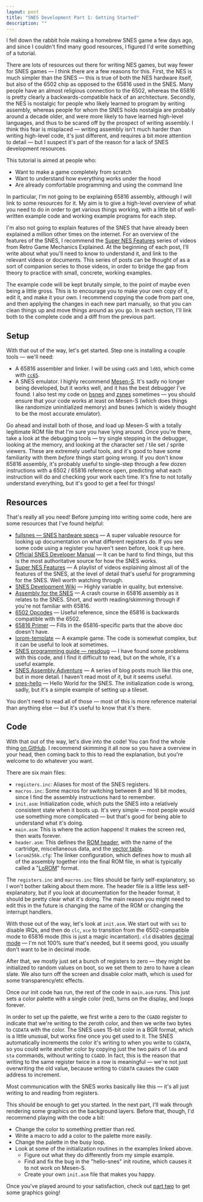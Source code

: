 ```yaml
---
layout: post
title: "SNES Development Part 1: Getting Started"
description: ""
---
```


I fell down the rabbit hole making a homebrew SNES game a few days ago, and since I couldn't find many good resources, I figured I'd write something of a tutorial.

There are lots of resources out there for writing NES games, but way fewer for SNES games — I think there are a few reasons for this. First, the NES is much simpler than the SNES — this is true of both the NES hardware itself, but also of the 6502 chip as opposed to the 65816 used in the SNES. Many people have an almost religious connection to the 6502, whereas the 65816 is pretty clearly a backwards-compatible hack of an architecture. Secondly, the NES is nostalgic for people who likely learned to program by writing assembly, whereas people for whom the SNES holds nostalgia are probably around a decade older, and were more likely to have learned high-level languages, and thus to be scared off by the prospect of writing assembly. I think this fear is misplaced — writing assembly isn't much harder than writing high-level code, it's just different, and requires a bit more attention to detail — but I suspect it's part of the reason for a lack of SNES development resources.

This tutorial is aimed at people who:

* Want to make a game completely from scratch
* Want to understand how everything works under the hood
* Are already comfortable programming and using the command line

In particular, I'm not going to be explaining 65816 assembly, although I will link to some resources for it. My aim is to give a high-level overview of what you need to do in order to get various things working, with a little bit of well-written example code and working example programs for each step.

I'm also not going to explain features of the SNES that have already been explained a million other times on the internet. For an overview of the features of the SNES, I recommend the [Super NES Features](https://www.youtube.com/watch?v=57ibhDU2SAI&list=PLHQ0utQyFw5KCcj1ljIhExH_lvGwfn6GV) series of videos from Retro Game Mechanics Explained. At the beginning of each post, I'll write about what you'll need to know to understand it, and link to the relevant videos or documents. This series of posts can be thought of as a sort of companion series to those videos, in order to bridge the gap from theory to practice with small, concrete, working examples.

The example code will be kept brutally simple, to the point of maybe even being a little gross. This is to encourage you to make your own copy of it, edit it, and make it your own. I recommend copying the code from part one, and then applying the changes in each new part manually, so that you can clean things up and move things around as you go. In each section, I'll link both to the complete code and a diff from the previous part.

## Setup

With that out of the way, let's get started. Step one is installing a couple tools — we'll need:

* A 65816 assembler and linker. I will be using `ca65` and `ld65`, which come with [`cc65`](https://cc65.github.io/).
* A SNES emulator. I highly recommend [Mesen-S](https://mesen.ca/). It's sadly no longer being developed, but it works well, and it has the best debugger I've found. I also test my code on [bsnes](https://github.com/bsnes-emu/bsnes) and [zsnes](https://zsnes.com/) sometimes — you should ensure that your code works at least on Mesen-S (which does things like randomize uninitialized memory) and bsnes (which is widely thought to be the most accurate emulator).

Go ahead and install both of those, and load up Mesen-S with a totally legitimate ROM file that I'm sure you have lying around. Once you're there, take a look at the debugging tools — try single stepping in the debugger, looking at the memory, and looking at the character set / tile set / sprite viewers. These are extremely useful tools, and it's good to have some familiarity with them *before* things start going wrong. If you don't know 65816 assembly, it's probably useful to single-step through a few dozen instructions with a 6502 / 65816 reference open, predicting what each instruction will do and checking your work each time. It's fine to not totally understand everything, but it's good to get a feel for things!

## Resources

That's really all you need! Before jumping into writing some code, here are some resources that I've found helpful:

* [fullsnes — SNES hardware specs](https://problemkaputt.de/fullsnes.htm) — A super valuable resource for looking up documentation on what different registers do. If you see some code using a register you haven't seen before, look it up here.
* [Official SNES Developer Manual](http://nuclear.mutantstargoat.com/articles/snes_notes/refs/snes_dev_manual1.pdf) — It can be hard to find things, but this is the most authoritative source for how the SNES works.
* [Super NES Features](https://www.youtube.com/watch?v=57ibhDU2SAI&list=PLHQ0utQyFw5KCcj1ljIhExH_lvGwfn6GV) — A playlist of videos explaining almost all of the features of the SNES, at the level of detail that's useful for programming for the SNES. Well worth watching through.
* [SNES Development Wiki](https://wiki.superfamicom.org/) — Highly variable in quality, but extensive.
* [Assembly for the SNES](https://ersanio.gitbook.io/assembly-for-the-snes/) — A crash course in 65816 assembly as it relates to the SNES. Short, and worth reading/skimming through if you're not familiar with 65816.
* [6502 Opcodes](http://www.6502.org/tutorials/6502opcodes.html) — Useful reference, since the 65816 is backwards compatible with the 6502.
* [65816 Primer](https://softpixel.com/~cwright/sianse/docs/65816NFO.HTM) — Fills in the 65816-specific parts that the above doc doesn't have.
* [lorom-template](https://github.com/pinobatch/lorom-template) — A example game. The code is somewhat complex, but it can be useful to look at sometimes.
* [SNES programming guide — nesdoug](https://nesdoug.com/2020/03/19/snes-projects/) — I have found some problems with this code, and I find it difficult to read, but on the whole, it's a useful example.
* [SNES Assembly Adventure](https://georgjz.github.io/snesaa01/) — A series of blog posts much like this one, but in more detail. I haven't read most of it, but it seems useful.
* [snes-hello](https://github.com/SlithyMatt/snes-hello) — Hello World for the SNES. The initialization code is wrong, sadly, but it's a simple example of setting up a tileset.

You don't need to read all of those — most of this is more reference material than anything else — but it's useful to know that it's there.

## Code

With that out of the way, let's dive into the code! You can find the whole thing [on GitHub](https://github.com/WesleyAC/snes-dev/tree/main/part1/src). I recommend skimming it all now so you have a overview in your head, then coming back to this to read the explanation, but you're welcome to do whatever you want.

There are six main files:

* `registers.inc`: Aliases for most of the SNES registers.
* `macros.inc`: Some macros for switching between 8 and 16 bit modes, since I find the assembly instructions hard to remember.
* `init.asm`: Initialization code, which puts the SNES into a relatively consistent state when it boots up. It's very simple — most people would use something more complicated — but that's good for being able to understand what it's doing.
* `main.asm`: This is where the action happens! It makes the screen red, then waits forever.
* `header.asm`: This defines the [ROM header](https://snesdev.mesen.ca/wiki/index.php?title=Internal_ROM_Header), with the name of the cartridge, miscellaneous data, and the [vector table](https://ersanio.gitbook.io/assembly-for-the-snes/deep-dives/vector).
* `lorom256k.cfg`: The linker configuration, which defines how to mush all of the assembly together into the final ROM file, in what is typically called a "[LoROM](https://emudev.de/q00-snes/memory-mapping-the-tale-of-lorom-and-mmio/)" format.

The `registers.inc` and `macros.inc` files should be fairly self-explanatory, so I won't bother talking about them more. The header file is a little less self-explanatory, but if you look at documentation for the header format, it should be pretty clear what it's doing. The main reason you might need to edit this in the future is changing the name of the ROM or changing the interrupt handlers.

With those out of the way, let's look at `init.asm`. We start out with `sei` to disable IRQs, and then do `clc`, `xce` to transition from the 6502-compatible mode to 65816 mode (this is just a magic incantation). `cld` disables [decimal mode](http://6502.org/tutorials/decimal_mode.html) — I'm not 100% sure that's needed, but it seems good, you usually don't want to be in decimal mode.

After that, we mostly just set a bunch of registers to zero — they might be initialized to random values on boot, so we set them to zero to have a clean slate. We also turn off the screen and disable color math, which is used for some transparency/etc effects.

Once our init code has run, the rest of the code in `main.asm` runs. This just sets a color palette with a single color (red), turns on the display, and loops forever.

In order to set up the palette, we first write a zero to the `CGADD` register to indicate that we're writing to the zeroth color, and then we write two bytes to `CGDATA` with the color. The SNES uses 15-bit color in a BGR format, which is a little unusual, but works fine once you get used to it. The SNES automatically increments the color it's writing to when you write to `CGDATA`, so you could write another color by copying just the two pairs of `lda` and `sta` commands, without writing to `CGADD`. In fact, this is the reason that writing to the same register twice in a row is meaningful — we're not just overwriting the old value, because writing to `CGDATA` causes the `CGADD` address to increment.

Most communication with the SNES works basically like this — it's all just writing to and reading from registers.

This should be enough to get you started. In the next part, I'll walk through rendering some graphics on the background layers. Before that, though, I'd recommend playing with the code a bit:

* Change the color to something prettier than red.
* Write a macro to add a color to the palette more easily.
* Change the palette in the busy loop.
* Look at some of the initialization routines in the examples linked above.
  * Figure out what they do differently from my simple example.
  * Find and fix the bug in the "hello-snes" init routine, which causes it to not work on Mesen-S.
  * Create your own `init.asm` file that makes you happy.

Once you've played around to your satisfaction, check out [part two](/posts/snes-dev-2-background-graphics) to get some graphics going!
